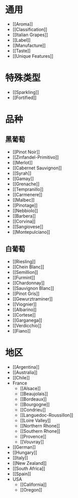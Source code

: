 # 通用

- [[Aroma]]
- [[Classification]]
- [[Italian Grapes]]
- [[Label]]
- [[Manufacture]]
- [[Taste]]
- [[Unique Features]]

# 特殊类型

- [[Sparkling]]
- [[Fortified]]

# 品种

## 黑葡萄

- [[Pinot Noir]]
- [[Zinfandel-Primitivo]]
- [[Merlot]]
- [[Cabernet Sauvignon]]
- [[Syrah]]
- [[Gamay]]
- [[Grenache]]
- [[Tempranillo]]
- [[Carmenere]]
- [[Malbec]]
- [[Pinotage]]
- [[Nebbiolo]]
- [[Barbera]]
- [[Corvina]]
- [[Sangiovese]]
- [[Montepulciano]]

## 白葡萄

- [[Riesling]]
- [[Chein Blanc]]
- [[Semillion]]
- [[Furmint]]
- [[Chardonnay]]
- [[Sauvignon Blanc]]
- [[Pinot Gris]]
- [[Gewurztraminer]]
- [[Viognier]]
- [[Albarino]]
- [[Cortese]]
- [[Garganega]]
- [[Verdicchio]]
- [[Fiano]]

# 地区

- [[Argentina]]
- [[Australia]]
- [[Chile]]
- France
	- [[Alsace]]
	- [[Beaujolais]]
	- [[Bordeaux]]
	- [[Bourgogne]]
	- [[Condrieu]]
	- [[Languedoc-Roussillon]]
	- [[Loire Valley]]
	- [[Northern Rhone]]
	- [[Southern Rhone]]
	- [[Provence]]
	- [[Vouvray]]
- [[German]]
- [[Hungary]]
- [[Italy]]
- [[New Zealand]]
- [[South Africa]]
- [[Spain]]
- USA
	- [[California]]
	- [[Oregon]]